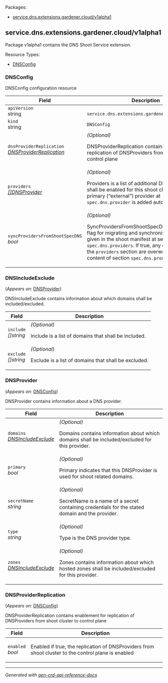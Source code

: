 <p>Packages:</p>
<ul>
<li>
<a href="#service.dns.extensions.gardener.cloud%2fv1alpha1">service.dns.extensions.gardener.cloud/v1alpha1</a>
</li>
</ul>
<h2 id="service.dns.extensions.gardener.cloud/v1alpha1">service.dns.extensions.gardener.cloud/v1alpha1</h2>
<p>
<p>Package v1alpha1 contains the DNS Shoot Service extension.</p>
</p>
Resource Types:
<ul><li>
<a href="#service.dns.extensions.gardener.cloud/v1alpha1.DNSConfig">DNSConfig</a>
</li></ul>
<h3 id="service.dns.extensions.gardener.cloud/v1alpha1.DNSConfig">DNSConfig
</h3>
<p>
<p>DNSConfig configuration resource</p>
</p>
<table>
<thead>
<tr>
<th>Field</th>
<th>Description</th>
</tr>
</thead>
<tbody>
<tr>
<td>
<code>apiVersion</code></br>
string</td>
<td>
<code>
service.dns.extensions.gardener.cloud/v1alpha1
</code>
</td>
</tr>
<tr>
<td>
<code>kind</code></br>
string
</td>
<td><code>DNSConfig</code></td>
</tr>
<tr>
<td>
<code>dnsProviderReplication</code></br>
<em>
<a href="#service.dns.extensions.gardener.cloud/v1alpha1.DNSProviderReplication">
DNSProviderReplication
</a>
</em>
</td>
<td>
<em>(Optional)</em>
<p>DNSProviderReplication contains enablement for replication of DNSProviders from shoot cluster to control plane</p>
</td>
</tr>
<tr>
<td>
<code>providers</code></br>
<em>
<a href="#service.dns.extensions.gardener.cloud/v1alpha1.DNSProvider">
[]DNSProvider
</a>
</em>
</td>
<td>
<em>(Optional)</em>
<p>Providers is a list of additional DNS providers that shall be enabled for this shoot cluster.
The primary (&ldquo;external&rdquo;) provider at <code>spec.dns.provider</code> is added automatically</p>
</td>
</tr>
<tr>
<td>
<code>syncProvidersFromShootSpecDNS</code></br>
<em>
bool
</em>
</td>
<td>
<em>(Optional)</em>
<p>SyncProvidersFromShootSpecDNS is an optional flag for migrating and synchronising the providers given in the
shoot manifest at section <code>spec.dns.providers</code>. If true, any direct changes on the <code>providers</code> section
are overwritten with the content of section <code>spec.dns.providers</code>.</p>
</td>
</tr>
</tbody>
</table>
<h3 id="service.dns.extensions.gardener.cloud/v1alpha1.DNSIncludeExclude">DNSIncludeExclude
</h3>
<p>
(<em>Appears on:</em>
<a href="#service.dns.extensions.gardener.cloud/v1alpha1.DNSProvider">DNSProvider</a>)
</p>
<p>
<p>DNSIncludeExclude contains information about which domains shall be included/excluded.</p>
</p>
<table>
<thead>
<tr>
<th>Field</th>
<th>Description</th>
</tr>
</thead>
<tbody>
<tr>
<td>
<code>include</code></br>
<em>
[]string
</em>
</td>
<td>
<em>(Optional)</em>
<p>Include is a list of domains that shall be included.</p>
</td>
</tr>
<tr>
<td>
<code>exclude</code></br>
<em>
[]string
</em>
</td>
<td>
<em>(Optional)</em>
<p>Exclude is a list of domains that shall be excluded.</p>
</td>
</tr>
</tbody>
</table>
<h3 id="service.dns.extensions.gardener.cloud/v1alpha1.DNSProvider">DNSProvider
</h3>
<p>
(<em>Appears on:</em>
<a href="#service.dns.extensions.gardener.cloud/v1alpha1.DNSConfig">DNSConfig</a>)
</p>
<p>
<p>DNSProvider contains information about a DNS provider.</p>
</p>
<table>
<thead>
<tr>
<th>Field</th>
<th>Description</th>
</tr>
</thead>
<tbody>
<tr>
<td>
<code>domains</code></br>
<em>
<a href="#service.dns.extensions.gardener.cloud/v1alpha1.DNSIncludeExclude">
DNSIncludeExclude
</a>
</em>
</td>
<td>
<em>(Optional)</em>
<p>Domains contains information about which domains shall be included/excluded for this provider.</p>
</td>
</tr>
<tr>
<td>
<code>primary</code></br>
<em>
bool
</em>
</td>
<td>
<em>(Optional)</em>
<p>Primary indicates that this DNSProvider is used for shoot related domains.</p>
</td>
</tr>
<tr>
<td>
<code>secretName</code></br>
<em>
string
</em>
</td>
<td>
<em>(Optional)</em>
<p>SecretName is a name of a secret containing credentials for the stated domain and the
provider.</p>
</td>
</tr>
<tr>
<td>
<code>type</code></br>
<em>
string
</em>
</td>
<td>
<em>(Optional)</em>
<p>Type is the DNS provider type.</p>
</td>
</tr>
<tr>
<td>
<code>zones</code></br>
<em>
<a href="#service.dns.extensions.gardener.cloud/v1alpha1.DNSIncludeExclude">
DNSIncludeExclude
</a>
</em>
</td>
<td>
<em>(Optional)</em>
<p>Zones contains information about which hosted zones shall be included/excluded for this provider.</p>
</td>
</tr>
</tbody>
</table>
<h3 id="service.dns.extensions.gardener.cloud/v1alpha1.DNSProviderReplication">DNSProviderReplication
</h3>
<p>
(<em>Appears on:</em>
<a href="#service.dns.extensions.gardener.cloud/v1alpha1.DNSConfig">DNSConfig</a>)
</p>
<p>
<p>DNSProviderReplication contains enablement for replication of DNSProviders from shoot cluster to control plane</p>
</p>
<table>
<thead>
<tr>
<th>Field</th>
<th>Description</th>
</tr>
</thead>
<tbody>
<tr>
<td>
<code>enabled</code></br>
<em>
bool
</em>
</td>
<td>
<p>Enabled if true, the replication of DNSProviders from shoot cluster to the control plane is enabled</p>
</td>
</tr>
</tbody>
</table>
<hr/>
<p><em>
Generated with <a href="https://github.com/ahmetb/gen-crd-api-reference-docs">gen-crd-api-reference-docs</a>
</em></p>

